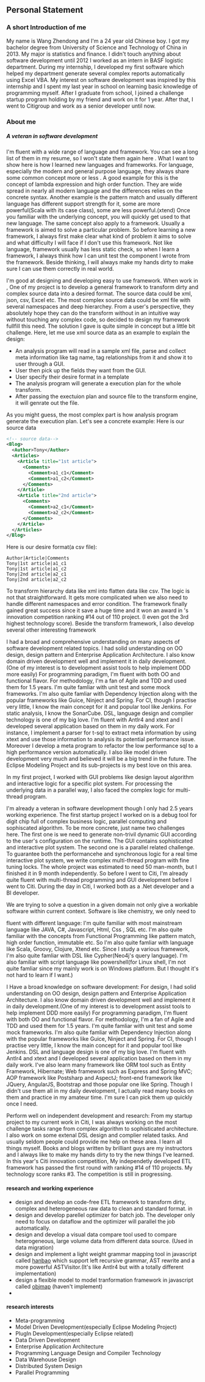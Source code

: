 ## Personal Statement

### A short Introduction of me
My name is Wang Zhendong and I'm a 24 year old Chinese boy. I got my bachelor degree from University of Science and Technology of China in 2013. My major is statistics and finance. I didn't touch anything about software development until 2012 I worked as an intern in BASF logistic department. During my internship, I developed my first software which helped my department generate several complex reports automatically using Excel VBA. My interest on software development was inspired by this internship and I spent my last year in school on learning basic knowledge of programming myself. After I graduate from school, I joined a challenge startup program holding by my friend and work on it for 1 year. After that, I went to Citigroup and work as a senior developer until now. 

### About me

##### A veteran in software development

I'm fluent with a wide range of language and framework. You can see a long list of them in my resume, so I won't state them again here . What I want to show here is how I learned new languages and frameworks. For language, especially the modern and general purpose language, they always share some common concept more or less . A good example for this is the concept of lambda expression and high order function. They are wide spread in nearly all modern language and the differences relies on the concrete syntax. Another example is the pattern match and usually different language has different support strength for it, some are more powerful(Scala with its case class), some are less powerful.(xtend) Once you familiar with the underlying concept, you will quickly get used to that new language. The same concept also apply to a framework. Usually a framework is aimed to solve a particular problem. So before learning a new framework, I always first make clear what kind of problem it aims to solve and what difficulty I will face if I don't use this framework. Not like language, framework usually has less static check, so when I learn a framework, I always think how I can unit test the component I wrote from the framework. Beside thinking, I will always make my hands dirty to make sure I can use them correctly in real world. 

I'm good at designing and developing easy to use framework. When work in <Company>, One of my project is to develop a general framework to transform dirty and complex source data into a desired format. The source data could be xml, json, csv, Excel etc. The most complex source data could be xml file with several namespaces and deep hierarchey. From a user's perspective, they absolutely hope they can do the transform without in an intuitive way without touching any complex code, so decided to design my framework fullfill this need. The solution I gave is quite simple in concept but a little bit challenge. Here, let me use xml source data as an example to explain the design:
* An analysis program will read in a sample xml file, parse and collect meta information like tag name, tag relationships from it and show it to user through a GUI. 
* User then pick up the fields they want from the GUI. 
* User specify their desire format in a template
* The analysis program will generate a execution plan for the whole transform. 
* After passing the exectuion plan and source file to the transform engine, it will genrate out the file.

As you might guess, the most complex part is how analysis program generate the execution plan. Let's see a concrete example:
Here is our source data
```xml
<!-- source data-->
<Blog>
  <Author>Tony</Author>
  <Articles>
    <Article title="1st article">
      <Comments>
        <Comment>a1_c1</Comment>
        <Comment>a1_c2</Comment>
      </Comments>
    </Article>
    <Article title="2nd article">
      <Comments>
        <Comment>a2_c1</Comment>
        <Comment>a2_c2</Comment>
      </Comments>
    </Article>
  </Articles>
</Blog>
```
Here is our desire format(a csv file): 
```
Author|Article|Comments
Tony|1st article|a1_c1
Tony|1st article|a1_c2
Tony|2nd article|a2_c1
Tony|2nd article|a2_c2
```
To transform hierarchy data like xml into flatten data like csv. The logic is not that straightforward. It gets more complicated when we also need to handle different namespaces and error condition. The framework finally gained great success since it save a huge time and it won an award in <Company> 's innovation competition ranking #14 out of 110 project. (I even got the 3rd highest technology score). Beside the transform framework, I also develop several other interesting framework 

I had a broad and comprehensive understanding on many aspects of software development related topics. I had solid understanding on OO design, design pattern and Enterprise Application Architecture. I also know domain driven development well and implement it in daily development.(One of my interest is to development assist tools to help implement DDD more easily) For programming paradigm, I'm fluent with both OO and functional flavor. For methodology, I'm a fan of Agile and TDD and used them for 1.5 years. I'm quite famliar with unit test and some mock frameworks. I'm also quite famliar with Dependency Injection along with the popular frameworks like Guice, Ninject and Spring. For CI, though I practise very little, I know the main concept for it and popular tool like Jenkins. For static analysis, I know the SonarCube. DSL, language design and complier technology is one of my big love. I'm fluent with Antlr4 and xtext and I developed several application based on them in my daily work. For instance, I implement a parser for t-sql to extract meta information by using xtext and use those information to analysis its potential performance issue. Moreover I develop a meta program to refactor the low performance sql to a high performance version automatically. I also like model driven development very much and believed it will be a big trend in the future. The Eclipse Modeling Project and its sub-projects is my best love on this area. 



 In my first project, I worked with GUI problems like design layout algorithm and interactive logic for a specific plot system. For processing the underlying data in a parallel way, I also faced the complex logic for multi-thread program.  


I'm already a veteran in software development though I only had 2.5 years working experience. The first startup project I worked on is a debug tool for digit chip full of complex business logic, parallel computing and sophiscated algorithm. To be more concrete, just name two challenges here. The first one is we need to generate non-trivil dynamic GUI according to the user's configuration on the runtime. The GUI contains sophisticated and interactive plot system. The second one is a parallel related challenge. To guarantee both the performancehe and synchronous logic for a real time interactive plot system, we write complex multi-thread program with fine tuning locks. The whole project was estimated to need 50 man-month, but I finished it in 9 month independently. So before I went to Citi, I'm already quite fluent with multi-thread programming and GUI development before I went to Citi. During the day in Citi, I worked both as a .Net developer and a BI developer. 

We are trying to solve a question in a given domain not only give a workable software within current context. Software is like chemistry, we only need to 

fluent with different language: I'm quite familiar with most mainstream language like JAVA, C#, Javascript, Html, Css , SQL etc. I'm also quite familiar with the concepts from Functional Programming like pattern match, high order function, immutable etc. So I'm also quite famliar with language like Scala, Groovy, Clojure, Xtend etc. Since I study a various framework, I'm also quite famliar with DSL like Cypher(Neo4j's query language). I'm also familiar with script language like powershell(for Linux shell, I'm not quite famliar since my mainly work is on Windows platform. But I thought it's not hard to learn if I want.)  

I Have a broad knowledge on software development: For design, I had solid understanding on OO design, design pattern and Enterprise Application Architecture. I also know domain driven development well and implement it in daily development.(One of my interest is to development assist tools to help implement DDD more easily) For programming paradigm, I'm fluent with both OO and functional flavor. For methodology, I'm a fan of Agile and TDD and used them for 1.5 years. I'm quite famliar with unit test and some mock frameworks. I'm also quite famliar with Dependency Injection along with the popular frameworks like Guice, Ninject and Spring. For CI, though I practise very little, I know the main concept for it and popular tool like Jenkins. DSL and language design is one of my big love. I'm fluent with Antlr4 and xtext and I developed several application based on them in my daily work. I've also learn many framework like ORM tool such as Entity Framework, Hibernate; Web framework such as Express and Spring MVC; AOP framework like Postsharp and AspectJ; front-end framework like JQuery, AngularJS, Bootstrap and those popular one like Spring. Though I didn't use them all in my daily development, I actually read many books on them and practice in my amateur time. I'm sure I can pick them up quickly once I need. 

Perform well on independent development and research: From my startup project to my current work in Citi, I was always working on the most challenge tasks range from complex algorithm to sophisticated architecture. I also work on some extenal DSL design and complier related tasks. And usually seldom people could provide me help on these area. I learn all things myself. Books and blogs written by brilliant guys are my instructors and I always like to make my hands dirty to try the new things I've learned. In this year's Citi innovation competition, My independetly developed ETL framework has passed the first round with ranking #14 of 110 projects. My technology score ranks #3. The competition is still in progressing.

#### research and working experience
* design and develop an code-free ETL framework to transform dirty, complex and heterogeneous raw data to clean and standard format. in <Company>
* design and develop parellel optimizer for batch job. The developer only need to focus on dataflow and the optimizer will parallel the job automatically.
* design and develop a visual data compare tool used to compare heterogeneous, large volume data from different data source. (Used in data migration)  
* design and implement a light weight grammar mapping tool in javascript called [hanbao](https://github.com/qweasd1/hanbao) which support left recursive grammar, AST rewrite and a more powerful ASTVisitor.(It's like Antlr4 but with a totally different implementation) 
* design a flexible model to model tranformation framework in javascript called [objmap](https://github.com/qweasd1/Refactor/blob/master/ideas/Supplement/objmap.md) (haven't implement)
* 


#### research interests
* Meta-programming
* Model Driven Development(especially Eclipse Modeling Project)
* PlugIn Development(especially Eclipse related)
* Data Driven Development
* Enterprise Application Architecture
* Programming Language Design and Compiler Technology
* Data Warehouse Design
* Distributed System Design
* Parallel Programming


### 
